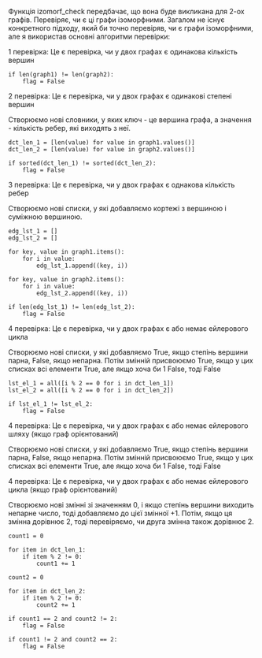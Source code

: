 Функція izomorf_check передбачає, що вона буде викликана для 2-ох графів. Перевіряє, чи є ці графи ізоморфними.
Загалом не існує конкретного підходу, який би точно перевіряв, чи є графи ізоморфними, але я використав основні алгоритми перевірки:

1 перевірка:
  Це є перевірка, чи у двох графах є одинакова кількість вершин

    if len(graph1) != len(graph2):
        flag = False

2 перевірка:
  Це є перевірка, чи у двох графах є одинакові степені вершин

  Створюємо нові словники, у яких ключ - це вершина графа, а значення - кількість ребер, які виходять з неї.

    dct_len_1 = [len(value) for value in graph1.values()]
    dct_len_2 = [len(value) for value in graph2.values()]

    if sorted(dct_len_1) != sorted(dct_len_2):
        flag = False

3 перевірка:
  Це є перевірка, чи у двох графах є однакова кількість ребер

  Створюємо нові списки, у які добавляємо кортежі з вершиною і суміжною вершиною.

    edg_lst_1 = []
    edg_lst_2 = []

    for key, value in graph1.items():
        for i in value:
            edg_lst_1.append((key, i))
    
    for key, value in graph2.items():
        for i in value:
            edg_lst_2.append((key, i))
    
    if len(edg_lst_1) != len(edg_lst_2):
        flag = False

4 перевірка:
  Це є перевірка, чи у двох графах є або немає ейлерового цикла

  Створюємо нові списки, у які добавляємо True, якщо степінь вершини парна, False, якщо непарна.
  Потім змінній присвоюємо True, якщо у цих списках всі елементи True, але якщо хоча би 1 False, тоді False

    lst_el_1 = all([i % 2 == 0 for i in dct_len_1])
    lst_el_2 = all([i % 2 == 0 for i in dct_len_2])

    if lst_el_1 != lst_el_2:
        flag = False

4 перевірка:
  Це є перевірка, чи у двох графах є або немає ейлерового шляху (якщо граф орієнтований)

  Створюємо нові списки, у які добавляємо True, якщо степінь вершини парна, False, якщо непарна.
  Потім змінній присвоюємо True, якщо у цих списках всі елементи True, але якщо хоча би 1 False, тоді False

4 перевірка:
  Це є перевірка, чи у двох графах є або немає ейлерового цикла (якщо граф орієнтований)

  Створюємо нові змінні зі значенням 0, і якщо степінь вершини виходить непарне число, тоді добавляємо до цієї змінної +1.
  Потім, якщо ця змінна дорівнює 2, тоді перевіряємо, чи друга змінна також дорівнює 2.

    count1 = 0

    for item in dct_len_1:
        if item % 2 != 0:
            count1 += 1
    
    count2 = 0

    for item in dct_len_2:
        if item % 2 != 0:
            count2 += 1

    if count1 == 2 and count2 != 2:
        flag = False
    
    if count1 != 2 and count2 == 2:
        flag = False
